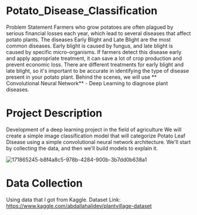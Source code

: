# Potato_Disease_Classification
Problem Statement
Farmers who grow potatoes are often plagued by serious financial losses each year, which lead to several diseases that affect potato plants. The diseases Early Blight and
Late Blight are the most common diseases. Early blight is caused by fungus, and late blight is caused by specific micro-organisms. If farmers detect this disease early and 
apply appropriate treatment, it can save a lot of crop production and prevent economic loss. There are different treatments for early blight and late blight, so it's important 
to be accurate in identifying the type of disease present in your potato plant. Behind the scenes, we will use ** Convolutional Neural Network** - Deep Learning to diagnose plant diseases.

# Project Description
Development of a deep learning project in the field of agriculture We will create a simple image classification model that will categorize Potato Leaf Disease using a simple 
convolutional neural network architecture. We'll start by collecting the data, and then we'll build models to explain it.

![171865245-b8f4a8c5-978b-4284-900b-3b7dd0b638a1](https://github.com/ShubhamPandeyHO/Potato_Disease_Classification/assets/122806275/4b55325a-ae82-48d4-98e8-9bb13e0c28e4)


# Data Collection
Using data that I got from Kaggle. Dataset Link: https://www.kaggle.com/abdallahalidev/plantvillage-dataset

